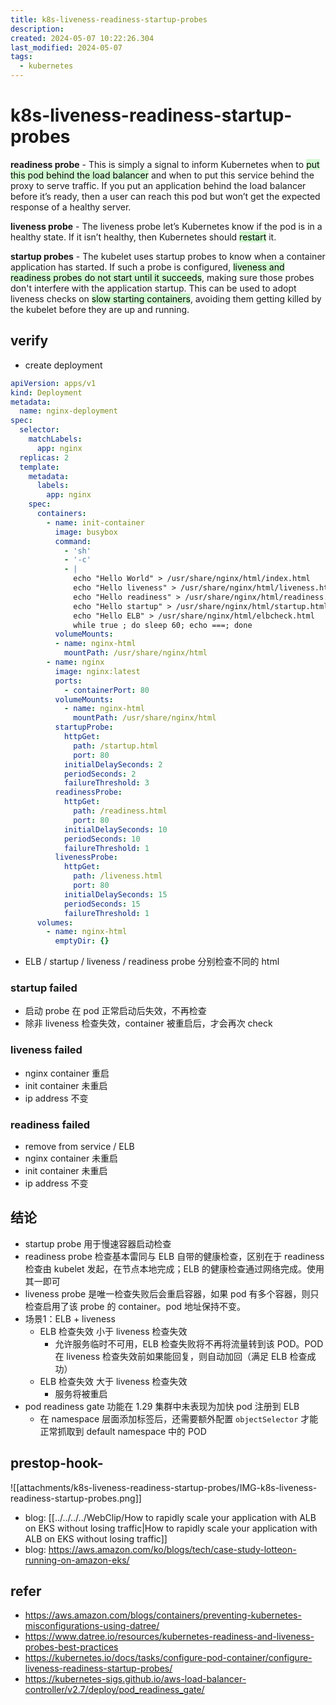 ```yaml
---
title: k8s-liveness-readiness-startup-probes
description: 
created: 2024-05-07 10:22:26.304
last_modified: 2024-05-07
tags:
  - kubernetes
---
```


# k8s-liveness-readiness-startup-probes

**readiness probe** - This is simply a signal to inform Kubernetes when to <mark style="background: #BBFABBA6;">put this pod behind the load balancer</mark> and when to put this service behind the proxy to serve traffic. If you put an application behind the load balancer before it’s ready, then a user can reach this pod but won’t get the expected response of a healthy server.

**liveness probe** - The liveness probe let’s Kubernetes know if the pod is in a healthy state. If it isn’t healthy, then Kubernetes should <mark style="background: #BBFABBA6;">restart</mark> it.

**startup probes** - The kubelet uses startup probes to know when a container application has started. If such a probe is configured, <mark style="background: #BBFABBA6;">liveness and readiness probes do not start until it succeeds</mark>, making sure those probes don't interfere with the application startup. This can be used to adopt liveness checks on <mark style="background: #BBFABBA6;">slow starting containers</mark>, avoiding them getting killed by the kubelet before they are up and running.

## verify
- create deployment
```yaml
apiVersion: apps/v1
kind: Deployment
metadata:
  name: nginx-deployment
spec:
  selector:
    matchLabels:
      app: nginx
  replicas: 2
  template:
    metadata:
      labels:
        app: nginx
    spec:
      containers:
        - name: init-container
          image: busybox
          command: 
            - 'sh'
            - '-c'
            - |
              echo "Hello World" > /usr/share/nginx/html/index.html
              echo "Hello liveness" > /usr/share/nginx/html/liveness.html
              echo "Hello readiness" > /usr/share/nginx/html/readiness.html
              echo "Hello startup" > /usr/share/nginx/html/startup.html
              echo "Hello ELB" > /usr/share/nginx/html/elbcheck.html
              while true ; do sleep 60; echo ===; done
          volumeMounts:
          - name: nginx-html
            mountPath: /usr/share/nginx/html
        - name: nginx
          image: nginx:latest
          ports:
            - containerPort: 80
          volumeMounts:
            - name: nginx-html
              mountPath: /usr/share/nginx/html
          startupProbe:
            httpGet:
              path: /startup.html
              port: 80
            initialDelaySeconds: 2
            periodSeconds: 2
            failureThreshold: 3
          readinessProbe:
            httpGet:
              path: /readiness.html
              port: 80
            initialDelaySeconds: 10
            periodSeconds: 10
            failureThreshold: 1
          livenessProbe:
            httpGet:
              path: /liveness.html
              port: 80
            initialDelaySeconds: 15
            periodSeconds: 15
            failureThreshold: 1
      volumes:
        - name: nginx-html
          emptyDir: {}

```
- ELB / startup / liveness / readiness probe 分别检查不同的 html

### startup failed
- 启动 probe 在 pod 正常启动后失效，不再检查
- 除非 liveness 检查失效，container 被重启后，才会再次 check

### liveness failed
- nginx container 重启
- init container 未重启
- ip address 不变

### readiness failed
- remove from service / ELB
- nginx container 未重启
- init container 未重启
- ip address 不变


## 结论
- startup probe 用于慢速容器启动检查
- readiness probe 检查基本雷同与 ELB 自带的健康检查，区别在于 readiness 检查由 kubelet 发起，在节点本地完成；ELB 的健康检查通过网络完成。使用其一即可
- liveness probe 是唯一检查失败后会重启容器，如果 pod 有多个容器，则只检查启用了该 probe 的 container。pod 地址保持不变。
- 场景1：ELB + liveness
    - ELB 检查失效 小于 liveness 检查失效
        - 允许服务临时不可用，ELB 检查失败将不再将流量转到该 POD。POD 在 liveness 检查失效前如果能回复，则自动加回（满足 ELB 检查成功）
    - ELB 检查失效 大于 liveness 检查失效
        - 服务将被重启
-  pod readiness gate 功能在 1.29 集群中未表现为加快 pod 注册到 ELB
    - 在 namespace 层面添加标签后，还需要额外配置 `objectSelector` 才能正常抓取到 default namespace 中的 POD

## prestop-hook-

![[attachments/k8s-liveness-readiness-startup-probes/IMG-k8s-liveness-readiness-startup-probes.png]]
- blog: [[../../../../WebClip/How to rapidly scale your application with ALB on EKS without losing traffic|How to rapidly scale your application with ALB on EKS without losing traffic]]
- blog: https://aws.amazon.com/ko/blogs/tech/case-study-lotteon-running-on-amazon-eks/


## refer
- https://aws.amazon.com/blogs/containers/preventing-kubernetes-misconfigurations-using-datree/
- https://www.datree.io/resources/kubernetes-readiness-and-liveness-probes-best-practices
- https://kubernetes.io/docs/tasks/configure-pod-container/configure-liveness-readiness-startup-probes/
- https://kubernetes-sigs.github.io/aws-load-balancer-controller/v2.7/deploy/pod_readiness_gate/



